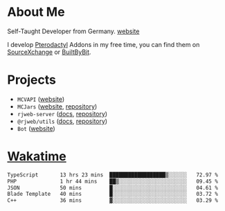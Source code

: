 # About Me

Self-Taught Developer from Germany. [website](https://rjansen.dev)

I develop [Pterodactyl](https://pterodactyl.io) Addons in my free time, you can find
them on [SourceXchange](https://www.sourcexchange.net/teams/356/profile) or [BuiltByBit](https://builtbybit.com/search/3078009).

# Projects

- `MCVAPI` ([website](https://versions.mcjars.app))
- `MCJars` ([website](https://mcjars.app), [repository](https://github.com/0x7d8/mcjar))
- `rjweb-server` ([docs](https://server.rjweb.dev), [repository](https://github.com/0x7d8/NPM_WEB-SERVER))
- `@rjweb/utils` ([docs](https://utils.rjweb.dev), [repository](https://github.com/0x7d8/rjweb-utils))
- `Bot` ([website](https://bot.rjns.dev))

# [Wakatime](https://wakatime.com/@0x7d8)

<!--START_SECTION:waka-->

```txt
TypeScript       13 hrs 23 mins  ██████████████████▒░░░░░░   72.97 %
PHP              1 hr 44 mins    ██▒░░░░░░░░░░░░░░░░░░░░░░   09.45 %
JSON             50 mins         █░░░░░░░░░░░░░░░░░░░░░░░░   04.61 %
Blade Template   40 mins         █░░░░░░░░░░░░░░░░░░░░░░░░   03.72 %
C++              36 mins         ▓░░░░░░░░░░░░░░░░░░░░░░░░   03.29 %
```

<!--END_SECTION:waka-->
